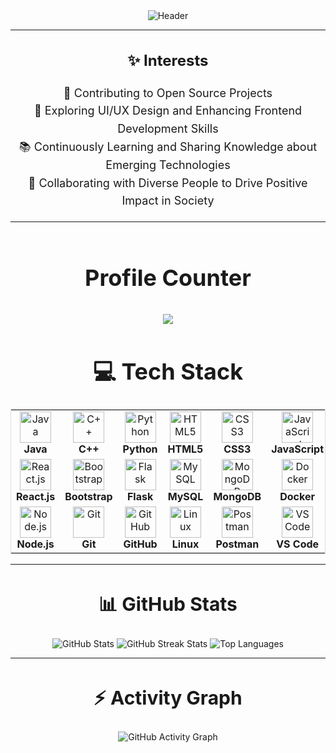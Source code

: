 <div align="center">
  <img src="https://github.com/HackStyx/HackStyx/assets/137396151/30c3a1b9-b750-4a6c-bd55-0144e85f60f0" alt="Header" />
</div>

---


<div align="center">
  <h3 style="font-size: 24px;">✨ Interests</h3>
  <p style="font-size: 18px; line-height: 1.6; text-align: center;">
    🌱 Contributing to Open Source Projects <br>
    🎨 Exploring UI/UX Design and Enhancing Frontend Development Skills <br>
    📚 Continuously Learning and Sharing Knowledge about Emerging Technologies <br>
    🤝 Collaborating with Diverse People to Drive Positive Impact in Society
  </p>
</div>




---

<br>
<div align="center">
  <p style="font-size: 36px; font-weight: bold;">Profile Counter</p>
  <img src="https://profile-counter.glitch.me/HackStyx/count.svg?" />
</div>

###

<h1 align="center" style="font-size: 36px;">💻 Tech Stack</h1>

<div align="center">
  <table style="border-collapse: collapse; border: 1px solid #ddd;">
    <tr>
      <td align="center" width="100">
        <img src="https://cdn.jsdelivr.net/gh/devicons/devicon/icons/java/java-original.svg" width="50" height="50" alt="Java" />
        <br><b>Java</b>
      </td>
      <td align="center" width="100">
        <img src="https://cdn.jsdelivr.net/gh/devicons/devicon/icons/cplusplus/cplusplus-original.svg" width="50" height="50" alt="C++" />
        <br><b>C++</b>
      </td>
      <td align="center" width="100">
        <img src="https://cdn.jsdelivr.net/gh/devicons/devicon/icons/python/python-original.svg" width="50" height="50" alt="Python" />
        <br><b>Python</b>
      </td>
      <td align="center" width="100">
        <img src="https://cdn.jsdelivr.net/gh/devicons/devicon/icons/html5/html5-original.svg" width="50" height="50" alt="HTML5" />
        <br><b>HTML5</b>
      </td>
      <td align="center" width="100">
        <img src="https://cdn.jsdelivr.net/gh/devicons/devicon/icons/css3/css3-original.svg" width="50" height="50" alt="CSS3" />
        <br><b>CSS3</b>
      </td>
      <td align="center" width="100">
        <img src="https://cdn.jsdelivr.net/gh/devicons/devicon/icons/javascript/javascript-original.svg" width="50" height="50" alt="JavaScript" />
        <br><b>JavaScript</b>
      </td>
    </tr>
    <tr>
      <td align="center" width="100">
        <img src="https://cdn.jsdelivr.net/gh/devicons/devicon/icons/react/react-original.svg" width="50" height="50" alt="React.js" />
        <br><b>React.js</b>
      </td>
      <td align="center" width="100">
        <img src="https://cdn.jsdelivr.net/gh/devicons/devicon/icons/bootstrap/bootstrap-original.svg" width="50" height="50" alt="Bootstrap" />
        <br><b>Bootstrap</b>
      </td>
      <td align="center" width="100">
        <img src="https://cdn.jsdelivr.net/gh/devicons/devicon/icons/flask/flask-original.svg" width="50" height="50" alt="Flask" />
        <br><b>Flask</b>
      </td>
      <td align="center" width="100">
        <img src="https://cdn.jsdelivr.net/gh/devicons/devicon/icons/mysql/mysql-original.svg" width="50" height="50" alt="MySQL" />
        <br><b>MySQL</b>
      </td>
      <td align="center" width="100">
        <img src="https://cdn.jsdelivr.net/gh/devicons/devicon/icons/mongodb/mongodb-original.svg" width="50" height="50" alt="MongoDB" />
        <br><b>MongoDB</b>
      </td>
      <td align="center" width="100">
        <img src="https://cdn.jsdelivr.net/gh/devicons/devicon/icons/docker/docker-original.svg" width="50" height="50" alt="Docker" />
        <br><b>Docker</b>
      </td>
    </tr>
    <tr>
      <td align="center" width="100">
        <img src="https://cdn.jsdelivr.net/gh/devicons/devicon/icons/nodejs/nodejs-original.svg" width="50" height="50" alt="Node.js" />
        <br><b>Node.js</b>
      </td>
      <td align="center" width="100">
        <img src="https://cdn.jsdelivr.net/gh/devicons/devicon/icons/git/git-original.svg" width="50" height="50" alt="Git" />
        <br><b>Git</b>
      </td>
      <td align="center" width="100">
        <img src="https://cdn.jsdelivr.net/gh/devicons/devicon/icons/github/github-original.svg" width="50" height="50" alt="GitHub" />
        <br><b>GitHub</b>
      </td>
      <td align="center" width="100">
        <img src="https://cdn.jsdelivr.net/gh/devicons/devicon/icons/linux/linux-original.svg" width="50" height="50" alt="Linux" />
        <br><b>Linux</b>
      </td>
      <td align="center" width="100">
        <img src="https://www.vectorlogo.zone/logos/getpostman/getpostman-icon.svg" width="50" height="50" alt="Postman" />
        <br><b>Postman</b>
      </td>
      <td align="center" width="100">
        <img src="https://cdn.jsdelivr.net/gh/devicons/devicon/icons/vscode/vscode-original.svg" width="50" height="50" alt="VS Code" />
        <br><b>VS Code</b>
      </td>
    </tr>
  </table>
</div>

---

<h2 align="center" style="font-size: 30px;">📊 GitHub Stats</h2>
<p align="center">
  <img src="https://github-readme-stats.vercel.app/api?username=HackStyx&show_icons=true&theme=radical" alt="GitHub Stats" />
  <img src="https://github-readme-streak-stats.herokuapp.com/?user=HackStyx&theme=radical" alt="GitHub Streak Stats" />
  <img src="https://github-readme-stats.vercel.app/api/top-langs/?username=HackStyx&layout=compact&theme=radical" alt="Top Languages" />
</p>

---

<h2 align="center" style="font-size: 30px;">⚡ Activity Graph</h2>
<p align="center">
  <img src="https://github-readme-activity-graph.vercel.app/graph?username=HackStyx&theme=tokyo-night&hide_border=true" alt="GitHub Activity Graph" />
</p>
